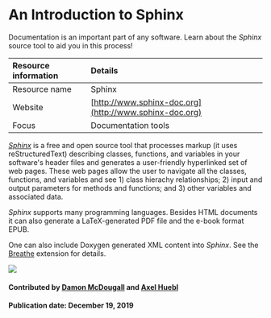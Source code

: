 # An Introduction to Sphinx
<!-- deck start --> 
Documentation is an important part of any software. Learn about the *Sphinx* source tool to aid you in this process!
<!-- deck end --> 

Resource information | Details 
:--- | :--- 
Resource name | Sphinx
Website  | [http://www.sphinx-doc.org](http://www.sphinx-doc.org) 
Focus | Documentation tools

*[Sphinx](http://www.sphinx-doc.org)* is a free and open source tool
that processes markup (it uses reStructuredText) describing classes, functions, and variables in your software's header files and generates a user-friendly hyperlinked set of web
pages.  These web pages allow the user to navigate all the classes, functions,
and variables and see 1) class hierachy relationships; 2) input and output
parameters for methods and functions; and 3) other variables and associated
data.

*Sphinx* supports many programming languages.
Besides HTML documents it can also generate a LaTeX-generated PDF file and
the e-book format EPUB.

One can also include Doxygen generated XML content into *Sphinx*.
See the
[Breathe](https://github.com/michaeljones/breathe/) extension for details.

<img src="https://www.sphinx-doc.org/en/master/_static/sphinxheader.png" class="logo">

#### Contributed by [Damon McDougall](https://github.com/dmcdougall) and [Axel Huebl](https://github.com/ax3l)

#### Publication date: December 19, 2019

<!---
Publish: yes
Categories: development
Topics: documentation
Tags: tool
Level: 2
Prerequisites: defaults
Aggregate: none
--->
